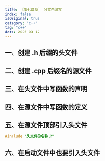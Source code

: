 ```yaml
---
title: 【第七篇章】 分文件编写
index: false
isOriginal: true
category: "c++"
tag: "c++"
date: 2025-03-12
---
```


## 一、创建 .h 后缀的头文件

## 二、创建 .cpp 后缀名的源文件

## 三、在头文件中写函数的声明

## 四、在源文件中写函数的定义

## 五、在源文件顶部引入头文件

```c++
#include "头文件的名称.h"
```

## 六、在启动文件中也要引入头文件



